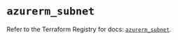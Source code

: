 # `azurerm_subnet`

Refer to the Terraform Registry for docs: [`azurerm_subnet`](https://registry.terraform.io/providers/hashicorp/azurerm/3.89.0/docs/resources/subnet).
